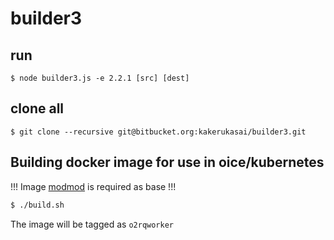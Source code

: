 # builder3


## run

```
$ node builder3.js -e 2.2.1 [src] [dest]
```

## clone all

```
$ git clone --recursive git@bitbucket.org:kakerukasai/builder3.git
```

## Building docker image for use in oice/kubernetes

!!! Image [modmod](https://github.com/lakoo/modmod) is required as base !!!

```bash
$ ./build.sh
```

The image will be tagged as `o2rqworker`